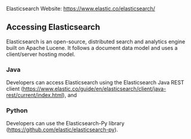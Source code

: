 Elasticsearch
Website: https://www.elastic.co/elasticsearch/

## Accessing Elasticsearch
Elasticsearch is an open-source, distributed search and analytics engine built on Apache Lucene. 
It follows a document data model and uses a client/server hosting model. 


### Java 
Developers can access 
Elasticsearch using the Elasticsearch Java REST client (https://www.elastic.co/guide/en/elasticsearch/client/java-rest/current/index.html), and 
### Python 
Developers can use the Elasticsearch-Py library (https://github.com/elastic/elasticsearch-py).
